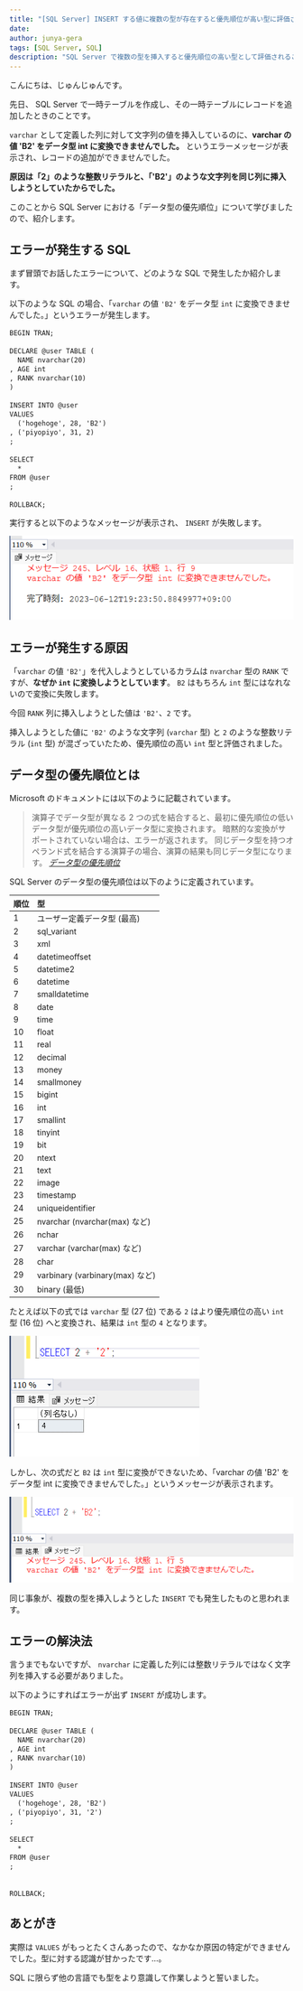 ```yaml
---
title: "[SQL Server] INSERT する値に複数の型が存在すると優先順位が高い型に評価される"
date: 
author: junya-gera
tags: [SQL Server, SQL]
description: "SQL Server で複数の型を挿入すると優先順位の高い型として評価されることについて解説します。"
---
```


こんにちは、じゅんじゅんです。

先日、 SQL Server で一時テーブルを作成し、その一時テーブルにレコードを追加したときのことです。

`varchar` として定義した列に対して文字列の値を挿入しているのに、**varchar の値 'B2' をデータ型 int に変換できませんでした。** というエラーメッセージが表示され、レコードの追加ができませんでした。

**原因は「2」のような整数リテラルと、「'B2'」のような文字列を同じ列に挿入しようとしていたからでした。**

このことから SQL Server における「データ型の優先順位」について学びましたので、紹介します。

## エラーが発生する SQL

まず冒頭でお話したエラーについて、どのような SQL で発生したか紹介します。

以下のような SQL の場合、「`varchar` の値 `'B2'` をデータ型 `int` に変換できませんでした。」というエラーが発生します。

```sql:title=一時テーブルへの値の挿入が失敗する&nbsp;SQL
BEGIN TRAN;

DECLARE @user TABLE (
  NAME nvarchar(20)
, AGE int
, RANK nvarchar(10)
)

INSERT INTO @user
VALUES
  ('hogehoge', 28, 'B2')
, ('piyopiyo', 31, 2)
;

SELECT
  *
FROM @user
;

ROLLBACK;
```

実行すると以下のようなメッセージが表示され、 `INSERT` が失敗します。

![「varchar の値 'B2' をデータ型 int に変換できませんでした。」というメッセージが表示される](images/1.png "「varchar の値 'B2' をデータ型 int に変換できませんでした。」というメッセージが表示される")

## エラーが発生する原因

「`varchar` の値 `'B2'`」を代入しようとしているカラムは `nvarchar` 型の `RANK` ですが、**なぜか `int` に変換しようとしています**。 `B2` はもちろん `int` 型にはなれないので変換に失敗します。

今回 `RANK` 列に挿入しようとした値は `'B2'`、`2` です。

挿入しようとした値に `'B2'` のような文字列 (`varchar` 型) と `2` のような整数リテラル (`int` 型) が混ざっていたため、優先順位の高い `int` 型と評価されました。

## データ型の優先順位とは

Microsoft のドキュメントには以下のように記載されています。

> 演算子でデータ型が異なる 2 つの式を結合すると、最初に優先順位の低いデータ型が優先順位の高いデータ型に変換されます。 暗黙的な変換がサポートされていない場合は、エラーが返されます。 同じデータ型を持つオペランド式を結合する演算子の場合、演算の結果も同じデータ型になります。
> <cite>[データ型の優先順位](https://learn.microsoft.com/ja-jp/sql/t-sql/data-types/data-type-precedence-transact-sql?view=sql-server-ver16)</cite>

SQL Server のデータ型の優先順位は以下のように定義されています。

|順位|型|
|:----|:----|
|1| ユーザー定義データ型 (最高)|
|2| sql_variant|
|3| xml|
|4| datetimeoffset|
|5| datetime2|
|6| datetime|
|7| smalldatetime|
|8| date|
|9| time|
|10| float|
|11| real|
|12| decimal|
|13| money|
|14| smallmoney|
|15| bigint|
|16| int|
|17| smallint|
|18| tinyint|
|19| bit|
|20| ntext|
|21| text|
|22| image|
|23| timestamp|
|24| uniqueidentifier|
|25| nvarchar (nvarchar(max) など)|
|26| nchar|
|27| varchar (varchar(max) など)|
|28| char|
|29| varbinary (varbinary(max) など)|
|30| binary (最低)|

たとえば以下の式では `varchar` 型 (27 位) である `2` はより優先順位の高い `int` 型 (16 位) へと変換され、結果は `int` 型の `4` となります。

![2 + '2' の計算](images/2.png "2 + '2' の計算")

しかし、次の式だと `B2` は `int` 型に変換ができないため、「varchar の値 'B2' をデータ型 int に変換できませんでした。」というメッセージが表示されます。

![2 + 'B2' の計算は失敗する](images/3.png "2 + 'B2' の計算は失敗する")

同じ事象が、複数の型を挿入しようとした `INSERT` でも発生したものと思われます。

## エラーの解決法

言うまでもないですが、 `nvarchar` に定義した列には整数リテラルではなく文字列を挿入する必要がありました。

以下のようにすればエラーが出ず `INSERT` が成功します。

```sql{11,12}:title=一時テーブルへの値の挿入が成功する&nbsp;SQL
BEGIN TRAN;

DECLARE @user TABLE (
  NAME nvarchar(20)
, AGE int
, RANK nvarchar(10)
)

INSERT INTO @user
VALUES
  ('hogehoge', 28, 'B2')
, ('piyopiyo', 31, '2')
;

SELECT
  *
FROM @user
;


ROLLBACK;
```

## あとがき

実際は `VALUES` がもっとたくさんあったので、なかなか原因の特定ができませんでした。型に対する認識が甘かったです...。

SQL に限らず他の言語でも型をより意識して作業しようと誓いました。
